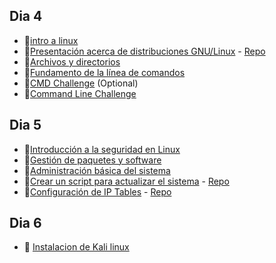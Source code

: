 ## Dia 4

- 📗[intro a linux](./intro-linux.es.md)
- 🧪[Presentación acerca de distribuciones GNU/Linux](./labs/presentacion-distros.es.md) - [Repo](https://github.com/4GeeksAcademy/getting-to-know-linux-distros)
- 📗[Archivos y directorios](./files-directories.es.md)
- 📗[Fundamento de la línea de comandos](./command-line-fundamentals.es.md)
- 💪[CMD Challenge](https://cmdchallenge.com/) (Optional)
- 🧪[Command Line Challenge](https://github.com/breatheco-de/exercise-terminal-challenge)

## Dia 5

- 📗[Introducción a la seguridad en Linux](./intro-linux-security.es.md)
- 📗[Gestión de paquetes y software](./software-package-management.es.md)
- 📗[Administración básica del sistema](./basic-system-administration.es.md)
- 🧪[Crear un script para actualizar el sistema](./labs/script-actualizacion.es.md) - [Repo](https://github.com/4GeeksAcademy/update-script-cron-task-debian)
- 🧪[Configuración de IP Tables](./labs/ip-tables.es.md) - [Repo](https://github.com/4GeeksAcademy/iptables-blocking-practice)

## Dia 6

- 🧪 [Instalacion de Kali linux](https://github.com/breatheco-de/installing-kali-linux-on-virtual-machine)
